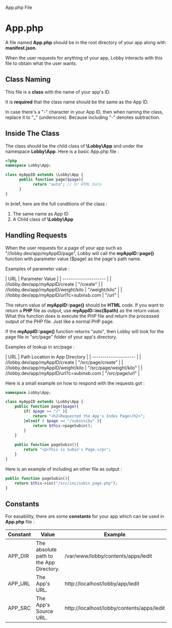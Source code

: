 App.php File

# App.php

A file named **App.php** should be in the root directory of your app along with **manifest.json**.

When the user requests for anything of your app, Lobby interacts with this file to obtain what the user wants.

## Class Naming

This file is a **class** with the name of your app's ID.

It is **required** that the class name should be the same as the App ID.

In case there's a "-" character in your App ID, then when naming the class, replace it to "_" (underscore). Because including "-" denotes subtraction.

## Inside The Class

The class should be the child class of **\Lobby\App** and under the namespace **Lobby\App**. Here is a basic App.php file :

```php
<?php
namespace Lobby\App;

class myAppID extends \Lobby\App {
	  public function page($page){
		    return "auto"; // Or HTML Data
	  }
}
```

In brief, here are the full conditions of the class :

1. The same name as App ID
2. A Child class of **\Lobby\App**

## Handling Requests

When the user requests for a page of your app such as "//lobby.dev/app/myAppID/page", Lobby will call the **myAppID::page()** function with parameter value ($page) as the page's path name.

Examples of parameter value :

| URL | Parameter Value |
| --------------------- |
| //lobby.dev/app/myAppID/create | "/create" |
| //lobby.dev/app/myAppID/weight/kilo | "/weight/kilo" |
| //lobby.dev/app/myAppID/url?c=subinsb.com | "/url" |

The return value of **myAppID::page()** should be **HTML** code. If you want to return a **PHP** file as output, use **myAppID::inc($path)** as the return value. What this function does is execute the PHP file and return the processed output of the PHP file. Just like a normal PHP page.

If the **myAppID::page()** function returns "auto", then Lobby will look for the page file in "src/page" folder of your app's directory.

Examples of lookup in src/page : 

| URL | Path Location in App Directory |
| --------------------- |
| //lobby.dev/app/myAppID/create | "/src/page/create" |
| //lobby.dev/app/myAppID/weight/kilo | "/src/page/weight/kilo" |
| //lobby.dev/app/myAppID/url?c=subinsb.com | "/src/page/url" |

Here is a small example on how to respond with the requests got :

```php
namespace Lobby\App;

class myAppID extends \Lobby\App {
	public function page($page){
		if( $page == "/" ){
			return "<h2>Requested the App's Index Page</h2>";
		}elseif ( $page == "/subinsiby" ){
			return $this->pageSubin();
		}
	}
	
	public function pageSubin(){
		return "<p>This is Subin's Page.</p>";
	}
}
```

Here is an example of including an other file as output :

```php
public function pageSubin(){
	return $this->inc("/src/inc/subin_page.php");
}
```

## Constants

For easability, there are some **constants** for your app which can be used in **App.php** file :

| Constant | Value | Example
| -------- | ----- | -------
| APP_DIR | The absolute path to the App Directory.	| /var/www/lobby/contents/apps/ledit
| APP_URL | The App's URL. | http://localhost/lobby/app/ledit
| APP_SRC	| The App's Source URL. | http://localhost/lobby/contents/apps/ledit
